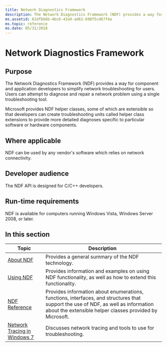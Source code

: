 ```yaml
---
title: Network Diagnostics Framework
description: The Network Diagnostics Framework (NDF) provides a way for component and application developers to simplify network troubleshooting for users.
ms.assetid: 61dfb66b-4bc6-43a9-ad61-698f5cd67f4a
ms.topic: reference
ms.date: 05/31/2018
---
```


# Network Diagnostics Framework

## Purpose

The Network Diagnostics Framework (NDF) provides a way for component and application developers to simplify network troubleshooting for users. Users can attempt to diagnose and repair a network problem using a single troubleshooting tool.

Microsoft provides NDF helper classes, some of which are extensible so that developers can create troubleshooting units called helper class extensions to provide more detailed diagnoses specific to particular software or hardware components.

## Where applicable

NDF can be used by any vendor's software which relies on network connectivity.

## Developer audience

The NDF API is designed for C/C++ developers.

## Run-time requirements

NDF is available for computers running Windows Vista, Windows Server 2008, or later.

## In this section



| Topic                                                                       | Description                                                                                                                                                                                              |
|-----------------------------------------------------------------------------|----------------------------------------------------------------------------------------------------------------------------------------------------------------------------------------------------------|
| [About NDF](about-ndf.md)<br/>                                       | Provides a general summary of the NDF technology.<br/>                                                                                                                                             |
| [Using NDF](using-ndf.md)<br/>                                       | Provides information and examples on using NDF functionality, as well as how to extend this functionality.<br/>                                                                                    |
| [NDF Reference](ndf-reference.md)<br/>                               | Provides information about enumerations, functions, interfaces, and structures that support the use of NDF, as well as information about the extensible helper classes provided by Microsoft.<br/> |
| [Network Tracing in Windows 7](network-tracing-in-windows-7.md)<br/> | Discusses network tracing and tools to use for troubleshooting.<br/>                                                                                                                               |



 

 

 





